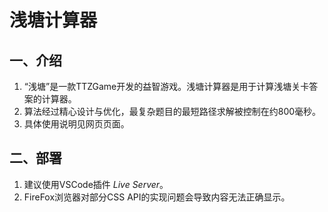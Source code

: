 # 浅塘计算器

## 一、介绍
1. “浅塘”是一款TTZGame开发的益智游戏。浅塘计算器是用于计算浅塘关卡答案的计算器。
2. 算法经过精心设计与优化，最复杂题目的最短路径求解被控制在约800毫秒。
3. 具体使用说明见网页页面。

## 二、部署
1. 建议使用VSCode插件 _Live Server_。
2. FireFox浏览器对部分CSS API的实现问题会导致内容无法正确显示。

